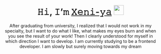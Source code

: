 <h1 align="center">𝙷𝚒, 𝙸’𝚖 <a href="https://daniilshat.ru/" target="_blank">𝚇𝚎𝚗𝚒-𝚢𝚊</a> 
<img src="https://github.com/blackcater/blackcater/raw/main/images/Hi.gif" height="32"/></h1>
<p align="center">After graduating from university, I realized that I would not work in my specialty, but I want to do what I like, what makes my eyes burn and when you see the result of your work! Then I clearly understood for myself in which direction I want to develop. 
I am currently studying to be a frontend developer. 
I am slowly but surely moving towards my dream</p>

<!-- - 👋 Hi, I’m @Xeni-ya
- 👀 I’m interested in ...
- 🌱 I’m currently learning ...
- 💞️ I’m looking to collaborate on ...
- 📫 How to reach me ...
- 😄 Pronouns: ...
- ⚡ Fun fact: ... -->

<!---
Xeni-ya/Xeni-ya is a ✨ special ✨ repository because its `README.md` (this file) appears on your GitHub profile.
You can click the Preview link to take a look at your changes.
--->

